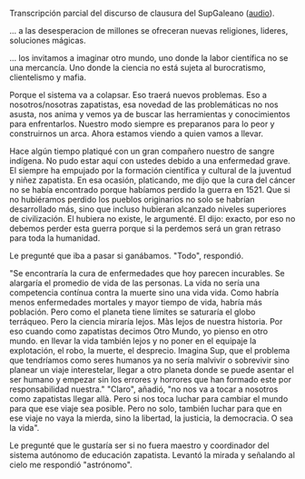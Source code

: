 Transcripción parcial del discurso de clausura del SupGaleano ([audio](http://conciencias.org.mx/palabras-del-subcomandante-insurgente-galeano/)).  



... a las desesperacion de millones se ofreceran nuevas religiones, lideres, soluciones mágicas.

... los invitamos a imaginar otro mundo, uno donde la labor científica no se una mercancía. 
Uno donde la ciencia no está sujeta al burocratismo, clientelismo y mafia.

Porque el sistema va a colapsar. Eso traerá nuevos problemas. Eso a nosotros/nosotras zapatistas, 
esa novedad de las problemáticas no nos asusta, nos anima y vemos ya de buscar las herramientas
y conocimientos para enfrentarlos. Nuestro modo siempre es preparanos para lo peor y construirnos
un arca. Ahora estamos viendo a quien vamos a llevar. 


Hace algún tiempo platiqué con un gran compañero  nuestro de sangre indígena. 
No pudo estar aquí con ustedes debido a una enfermedad grave. El siempre ha 
empujado por la formación científica y cultural de la juventud y niñez zapatista. En esa ocasión, 
platicando, me dijo que la cura del cáncer no se había encontrado porque habíamos perdido la guerra en 1521.
Que si no hubiéramos perdido los pueblos originarios no solo se habrían desarrollado más, sino que incluso 
hubieran alcanzado niveles superiores de civilización. El hubiera no existe, le argumenté. El dijo: exacto, 
por eso no debemos perder esta guerra porque si la perdemos será un gran retraso para toda la humanidad.

Le pregunté que iba a pasar si ganábamos. "Todo", respondió. 

"Se encontraría la cura de enfermedades que hoy parecen incurables. Se alargaría el promedio de vida 
de las personas. La vida no sería una 
competencia contínua contra la muerte sino una vida vida. Como habría menos enfermedades mortales y 
mayor tiempo de vida, habría más población. Pero como el planeta tiene límites se saturaría el globo 
terráqueo. Pero la ciencia miraría lejos. Màs lejos de nuestra historia. Por eso cuando como zapatistas
decimos Otro Mundo, yo pienso en otro mundo. en llevar la vida también lejos y no poner en el equipaje
la explotación, el robo, la muerte, el desprecio. Imagina Sup, que el problema que tendríamos como seres
humanos ya no sería malvivir o sobrevivir sino planear un viaje interestelar, llegar a otro planeta
donde se puede asentar el ser humano y empezar sin los errores y horrores que han formado este por
responsabilidad nuestra." "Claro", añadió, "no nos va a tocar a nosotros como zapatistas llegar allà. Pero
si nos toca luchar para cambiar el mundo para que ese viaje sea posible. Pero no solo, también luchar
para que en ese viaje no vaya la mierda, sino la libertad, la justicia, la democracia. O sea la vida".

Le pregunté que le gustaría ser si no fuera maestro y coordinador del sistema autónomo de educación
zapatista. Levantó la mirada y señalando al cielo me respondió "astrónomo".
